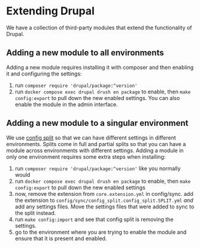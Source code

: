 # Extending Drupal

We have a collection of third-party modules that extend the functionality of Drupal.

## Adding a new module to all environments

Adding a new module requires installing it with composer and then enabling it and configuring the settings: 

1. run `composer require 'drupal/package:^version'`
2. run `docker compose exec drupal drush en package` to enable, then `make config:export` to pull down the new enabled settings. You can also enable the module in the admin interface. 

## Adding a new module to a singular environment

We use [config split](https://www.drupal.org/project/config_split) so that we can have different settings in different environments. Splits come in full and partial splits so that you can have a module across environments with different settings. Adding a module in only one environment requires some extra steps when installing:

1. run `composer require 'drupal/package:^version'` like you normally would
2. run `docker compose exec drupal drush en package` to enable, then `make config:export` to pull down the new enabled settings
3. now, remove the extension from `core.extension.yml` in config/sync. add the extension to `config/sync/config_split.config_split.SPLIT.yml` _and_ add any settings files. Move the settings files that were added to sync to the split instead. 
4. run `make config:import` and see that config split is removing the settings. 
5. go to the environment where you are trying to enable the module and ensure that it is present and enabled. 
